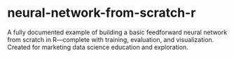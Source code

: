 # neural-network-from-scratch-r
A fully documented example of building a basic feedforward neural network from scratch in R—complete with training, evaluation, and visualization. Created for marketing data science education and exploration.

